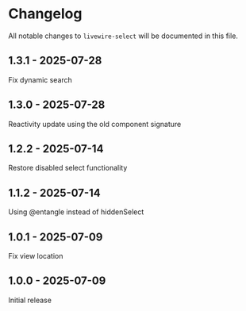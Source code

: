 # Changelog

All notable changes to `livewire-select` will be documented in this file.

## 1.3.1 - 2025-07-28

Fix dynamic search

## 1.3.0 - 2025-07-28

Reactivity update using the old component signature

## 1.2.2 - 2025-07-14

Restore disabled select functionality

## 1.1.2 - 2025-07-14

Using @entangle instead of hiddenSelect

## 1.0.1 - 2025-07-09

Fix view location

## 1.0.0 - 2025-07-09

Initial release
